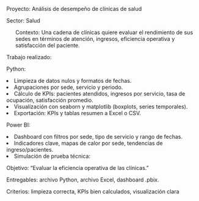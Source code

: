Proyecto: Análisis de desempeño de clínicas de salud

Sector: Salud

<ol>Contexto: Una cadena de clínicas quiere evaluar el rendimiento de sus sedes en términos de atención, ingresos, eficiencia operativa y satisfacción del paciente.</ol>

Trabajo realizado:

Python:

<li>Limpieza de datos nulos y formatos de fechas.

<li>Agrupaciones por sede, servicio y periodo.
  
<li>Cálculo de KPIs: pacientes atendidos, ingresos por servicio, tasa de ocupación, satisfacción promedio.

<li>Visualización con seaborn y matplotlib (boxplots, series temporales).

<li>Exportación: KPIs y tablas resumen a Excel o CSV.

Power BI:

<li>Dashboard con filtros por sede, tipo de servicio y rango de fechas.

<li>Indicadores clave, mapas de calor por sede, tendencias de ingreso/pacientes.

<li>Simulación de prueba técnica:

Objetivo: “Evaluar la eficiencia operativa de las clínicas.”

Entregables: archivo Python, archivo Excel, dashboard .pbix.

Criterios: limpieza correcta, KPIs bien calculados, visualización clara

